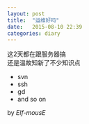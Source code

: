 ```yaml
---
layout: post
title:  "运维好吗"
date:   2015-08-10 22:39
categories: diary
---
```


这2天都在跟服务器搞  
还是温故知新了不少知识点  

* svn
* ssh
* gd
* and so on

by *Elf-mousE*
